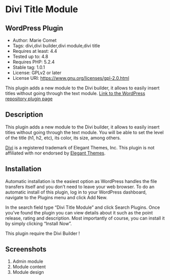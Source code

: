 Divi Title Module
========================
WordPress Plugin
---------------
* Author: Marie Comet
* Tags: divi,divi builder,divi module,divi title
* Requires at least: 4.4
* Tested up to: 4.8
* Requires PHP: 5.2.4
* Stable tag: 1.0.1
* License: GPLv2 or later
* License URI: https://www.gnu.org/licenses/gpl-2.0.html

This plugin adds a new module to the Divi builder, it allows to easily insert titles without going through the text module.
<a href="https://fr.wordpress.org/plugins/mc-divi-title-module/">Link to the WordPress repository plugin page</a>

Description
---------------
This plugin adds a new module to the Divi builder, it allows to easily insert titles without going through the text module.
You will be able to set the level of the title (h1, h2, etc), its color, its size, among others.

<a href="https://www.elegantthemes.com/gallery/divi/" rel="nofollow">Divi</a> is a registered trademark of Elegant Themes, Inc. This plugin is not affiliated with nor endorsed by <a href="https://www.elegantthemes.com" rel="nofollow">Elegant Themes</a>.

Installation
---------------
Automatic installation is the easiest option as WordPress handles the file transfers itself and you don’t need to leave your web browser. To do an automatic install of this plugin, log in to your WordPress dashboard, navigate to the Plugins menu and click Add New.

In the search field type “Divi Title Module” and click Search Plugins. Once you’ve found the plugin you can view details about it such as the point release, rating and description. Most importantly of course, you can install it by simply clicking “Install Now”.

This plugin require the Divi Builder !

Screenshots
---------------
1. Admin module
2. Module content
3. Module design